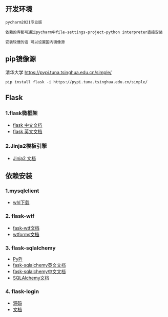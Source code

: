 ## 开发环境
```
pycharm2021专业版
```
```
依赖的库都可通过pycharm中file-settings-project-python interpreter直接安装
```
```
安装较慢的话 可以设置国内镜像源
```

## pip镜像源

清华大学
https://pypi.tuna.tsinghua.edu.cn/simple/
```
pip install flask -i https://pypi.tuna.tsinghua.edu.cn/simple/
```
## Flask
### 1.flask微框架
* [flask 中文文档](http://docs.jinkan.org/docs/flask/index.html)
* [flask 英文文档](https://flask.palletsprojects.com/en/1.1.x/)

### 2.Jinja2模板引擎
* [Jinja2 文档](https://jinja.palletsprojects.com/en/2.11.x/)

## 依赖安装
### 1.mysqlclient
* [whl下载](https://www.lfd.uci.edu/~gohlke/pythonlibs/#mysqlclient)

### 2. flask-wtf
* [fask-wtf文档](https://flask-wtf.readthedocs.io/en/stable/)
* [wtforms文档](https://wtforms.readthedocs.io/en/stable/)

### 3. flask-sqlalchemy
* [PyPi](https://pypi.org/project/Flask-SQLAlchemy/)
* [fask-sqlalchemy英文文档](https://flask-sqlalchemy.palletsprojects.com/en/2.x/)
* [fask-sqlalchemy中文文档](http://www.pythondoc.com/flask-sqlalchemy/quickstart.html)
* [SQLAlchemy文档](https://docs.sqlalchemy.org/)

### 4. flask-login 
* [源码](https://github.com/maxcountryman/flask-login)
* [文档](http://www.pythondoc.com/flask-login/index.html)
